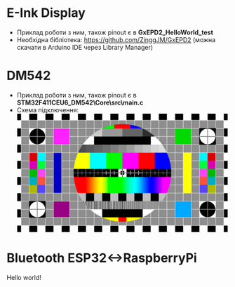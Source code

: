 # E-Ink Display

- Приклад роботи з ним, також pinout є в **GxEPD2_HelloWorld_test**
- Необхідна бібліотека: <https://github.com/ZinggJM/GxEPD2> (можна скачати в Arduino IDE через Library Manager)

# DM542

- Приклад роботи з ним, також pinout є в **STM32F411CEU6_DM542\\Core\\src\\main.c**
- Схема підключення: ![Reference image](/_images/test.jpg)

# Bluetooth ESP32<->RaspberryPi
Hello world!